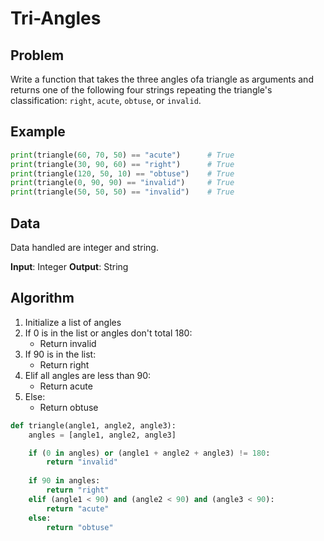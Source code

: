 # Tri-Angles
## Problem
Write a function that takes the three angles ofa triangle as arguments and returns one of the following four strings  repeating the triangle's classification: `right`, `acute`, `obtuse`, or `invalid`.

## Example
```python
print(triangle(60, 70, 50) == "acute")      # True
print(triangle(30, 90, 60) == "right")      # True
print(triangle(120, 50, 10) == "obtuse")    # True
print(triangle(0, 90, 90) == "invalid")     # True
print(triangle(50, 50, 50) == "invalid")    # True
```

## Data
Data handled are integer and string.

**Input**: Integer
**Output**: String

## Algorithm
1. Initialize a list of angles
2. If 0 is in the list or angles don't total 180:
    - Return invalid
3. If 90 is in the list:
    - Return right
4. Elif all angles are less than 90:
    - Return acute
5. Else:
    - Return obtuse

```python
def triangle(angle1, angle2, angle3):
    angles = [angle1, angle2, angle3]

    if (0 in angles) or (angle1 + angle2 + angle3) != 180:
        return "invalid"
    
    if 90 in angles:
        return "right"
    elif (angle1 < 90) and (angle2 < 90) and (angle3 < 90):
        return "acute"
    else:
        return "obtuse"
```